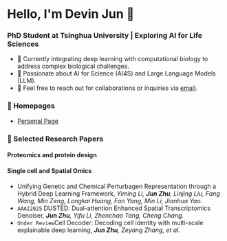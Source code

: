 # Hello, I'm Devin Jun 👋

### PhD Student at Tsinghua University | Exploring AI for Life Sciences

- 🌱 Currently integrating deep learning with computational biology to address complex biological challenges.
- 🔬 Passionate about AI for Science (AI4S) and Large Language Models (LLM).
- 📮 Feel free to reach out for collaborations or inquiries via [email](mailto:zhuj21@mails.tsinghua.edu.cn).

### 📎 Homepages  
- [Personal Page](https://devin-jun.github.io/)

### 📑 Selected Research Papers
#### Proteomics and protein design

#### Single cell and Spatial Omics
- Unifying Genetic and Chemical Perturbagen Representation through a Hybrid Deep Learning Framework,  *Yiming Li, **Jun Zhu**, Linjing Liu, Fang Wang, Min Zeng, Longkai Huang, Fan Yang, Min Li, Jianhua Yao.*
- <code>AAAI2025</code> DUSTED: Dual-attention Enhanced Spatial Transcriptomics Denoiser,  ***Jun Zhu**, Yifu Li, Zhenchao Tang, Cheng Chang.*
- <code>Under Review</code>Cell Decoder: Decoding cell identity with multi-scale explainable deep learning,  ***Jun Zhu**, Zeyang Zhang, et al.*
